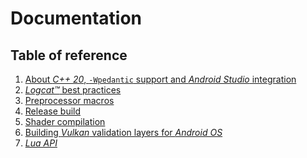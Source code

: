 # Documentation

## Table of reference

1) [About _C++ 20_, `-Wpedantic` support and _Android Studio_ integration](about-c++20-and-pedantic.md)
2) [_Logcat™_ best practices](logcat.md)
3) [Preprocessor macros](preprocessor-macros.md)
4) [Release build](release-build.md)
5) [Shader compilation](shader-compilation.md)
6) [Building _Vulkan_ validation layers for _Android OS_](vulkan-validation-layers.md)
7) [_Lua API_](lua-api.md)
